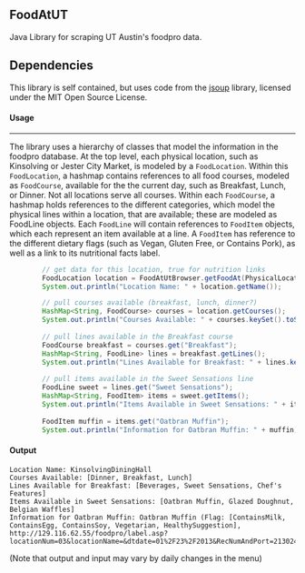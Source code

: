FoodAtUT
--------

Java Library for scraping UT Austin's foodpro data.

Dependencies
------------
This library is self contained, but uses code from the [jsoup](http://jsoup.org/ "jsoup") library, licensed under the MIT Open Source License.

#### Usage
----------
The library uses a hierarchy of classes that model the information in the foodpro database. At the top level, each physical location, such as Kinsolving or Jester City Market, is modeled by a `FoodLocation`. Within this `FoodLocation`, a hashmap contains references to all food courses, modeled as `FoodCourse`, available for the the current day, such as Breakfast, Lunch, or Dinner. Not all locations serve all courses. Within each `FoodCourse`, a hashmap holds references to the different categories, which model the physical lines within a location, that are available; these are modeled as FoodLine objects. Each `FoodLine` will contain references to `FoodItem` objects, which each represent an item available at a line. A `FoodItem` has reference to the different dietary flags (such as Vegan, Gluten Free, or Contains Pork), as well as a link to its nutritional facts label.

```java
		// get data for this location, true for nutrition links
		FoodLocation location = FoodAtUtBrowser.getFoodAt(PhysicalLocation.KinsolvingDiningHall, true);
		System.out.println("Location Name: " + location.getName());

		// pull courses available (breakfast, lunch, dinner?)
		HashMap<String, FoodCourse> courses = location.getCourses();
		System.out.println("Courses Available: " + courses.keySet().toString());
		
		// pull lines available in the Breakfast course
		FoodCourse breakfast = courses.get("Breakfast");
		HashMap<String, FoodLine> lines = breakfast.getLines();
		System.out.println("Lines Available for Breakfast: " + lines.keySet().toString());
		
		// pull items available in the Sweet Sensations line
		FoodLine sweet = lines.get("Sweet Sensations");
		HashMap<String, FoodItem> items = sweet.getItems();
		System.out.println("Items Available in Sweet Sensations: " + items.keySet().toString());
		
		FoodItem muffin = items.get("Oatbran Muffin");
		System.out.println("Information for Oatbran Muffin: " + muffin);
```


#### Output
```
Location Name: KinsolvingDiningHall
Courses Available: [Dinner, Breakfast, Lunch]
Lines Available for Breakfast: [Beverages, Sweet Sensations, Chef's Features]
Items Available in Sweet Sensations: [Oatbran Muffin, Glazed Doughnut, Belgian Waffles]
Information for Oatbran Muffin: Oatbran Muffin (Flag: [ContainsMilk, ContainsEgg, ContainsSoy, Vegetarian, HealthySuggestion], http://129.116.62.55/foodpro/label.asp?locationNum=03&locationName=&dtdate=01%2F23%2F2013&RecNumAndPort=213024%2A1)
```
(Note that output and input may vary by daily changes in the menu)